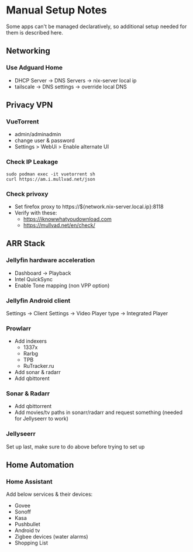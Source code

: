 # Manual Setup Notes
Some apps can't be managed declaratively, so additional setup needed for them is described here.
## Networking
### Use Adguard Home
- DHCP Server -> DNS Servers -> nix-server local ip
- tailscale -> DNS settings -> override local DNS

## Privacy VPN
### VueTorrent
- admin/adminadmin
- change user & password
- Settings > WebUi > Enable alternate UI
### Check IP Leakage
```console
sudo podman exec -it vuetorrent sh
curl https://am.i.mullvad.net/json
```
### Check privoxy
- Set firefox proxy to https://${network.nix-server.local.ip}:8118
- Verify with these:
  - https://iknowwhatyoudownload.com
  - https://mullvad.net/en/check/

## ARR Stack
### Jellyfin hardware acceleration
- Dashboard -> Playback
- Intel QuickSync
- Enable Tone mapping (non VPP option)
### Jellyfin Android client
Settings -> Client Settings -> Video Player type -> Integrated Player

### Prowlarr 
- Add indexers
  - 1337x
  - Rarbg
  - TPB
  - RuTracker.ru
- Add sonar & radarr
- Add qbittorent

### Sonar & Radarr
- Add qbittorrent
- Add movies/tv paths in sonarr/radarr and request something (needed for Jellyseerr to work)

### Jellyseerr
Set up last, make sure to do above before trying to set up

## Home Automation
### Home Assistant
Add below services & their devices:
- Govee
- Sonoff
- Kasa
- Pushbullet
- Android tv
- Zigbee devices (water alarms)
- Shopping List